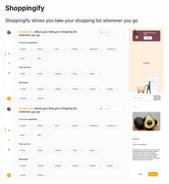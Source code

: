 ## Shoppingify

Shoppingify allows you take your shopping list wherever you go

<img src="./images/home.png" />
<img src="./images/details.png" />
